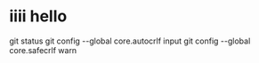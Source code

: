 # iiii hello
git status
git config --global core.autocrlf input
git config --global core.safecrlf warn
